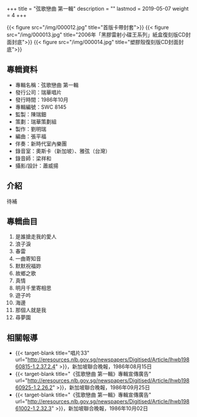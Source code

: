 +++
title = "弦歌戀曲 第一輯"
description = ""
lastmod = 2019-05-07
weight = 4
+++

{{< figure src="/img/000012.jpg"  title="首版卡帶封套">}}
{{< figure src="/img/000013.jpg" title="2006年「黑膠雷射小碟王系列」紙盒復刻版CD封面封底">}}
{{< figure src="/img/000014.jpg" title="塑膠殼復刻版CD封面封底">}}

## 專輯資料

* 專輯名稱：弦歌戀曲 第一輯
* 發行公司：瑞華唱片
* 發行時間：1986年10月
* 專輯編號：SWC 8145
* 監製：陳瑞鈿
* 策劃：瑞華策劃組
* 製作：劉明瑞
* 編曲：張平福
* 伴奏：新時代室內樂團
* 錄音室：奧斯卡（新加坡）、雅弦（台灣）
* 錄音師：梁祥和
* 攝影/設計：蕭威揚

## 介紹

待補


## 專輯曲目

1. 是誰搶走我的愛人
2. 浪子淚
3. 春雷
4. 一曲寄知音
5. 默默祝福妳
6. 故鄉之歌
7. 真情
8. 明月千里寄相思
9. 遊子吟
10. 海邊
11. 那個人就是我
12. 尋夢園

## 相關報導
* {{< target-blank title="唱片33" url="http://eresources.nlb.gov.sg/newspapers/Digitised/Article/lhwb19860815-1.2.37.2.4" >}}，新加坡聯合晚報，1986年08月15日
* {{< target-blank title="《弦歌戀曲 第一輯》專輯宣傳廣告" url="http://eresources.nlb.gov.sg/newspapers/Digitised/Article/lhwb19860925-1.2.26.2" >}}，新加坡聯合晚報，1986年09月25日
* {{< target-blank title="《弦歌戀曲 第一輯》專輯宣傳廣告" url="http://eresources.nlb.gov.sg/newspapers/Digitised/Article/lhwb19861002-1.2.32.3" >}}，新加坡聯合晚報，1986年10月02日

